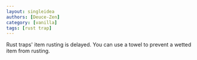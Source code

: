 ```yaml
---
layout: singleidea
authors: [Deuce-Zen]
category: [vanilla]
tags: [rust trap]
---
```

Rust traps' item rusting is delayed. You can use a towel to prevent a wetted item from rusting.
